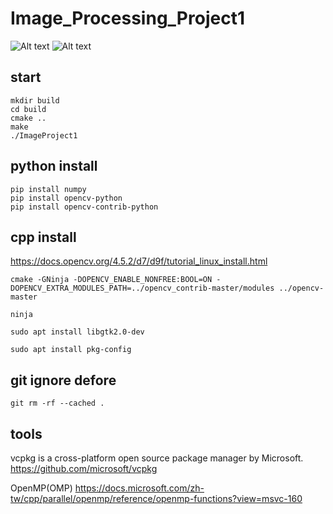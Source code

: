 # Image_Processing_Project1

![Alt text](img/surf_left_image_keypoints.jpg?raw=true "Title")
![Alt text](img/surf_good_matches.jpg?raw=true "Title")

## start
    mkdir build
    cd build
    cmake ..
    make
    ./ImageProject1

## python install
    pip install numpy
    pip install opencv-python
    pip install opencv-contrib-python

## cpp install
https://docs.opencv.org/4.5.2/d7/d9f/tutorial_linux_install.html

    cmake -GNinja -DOPENCV_ENABLE_NONFREE:BOOL=ON -DOPENCV_EXTRA_MODULES_PATH=../opencv_contrib-master/modules ../opencv-master

    ninja

    sudo apt install libgtk2.0-dev

    sudo apt install pkg-config

## git ignore defore
    git rm -rf --cached .

## tools
vcpkg is a cross-platform open source package manager by Microsoft.
https://github.com/microsoft/vcpkg

OpenMP(OMP)
https://docs.microsoft.com/zh-tw/cpp/parallel/openmp/reference/openmp-functions?view=msvc-160
